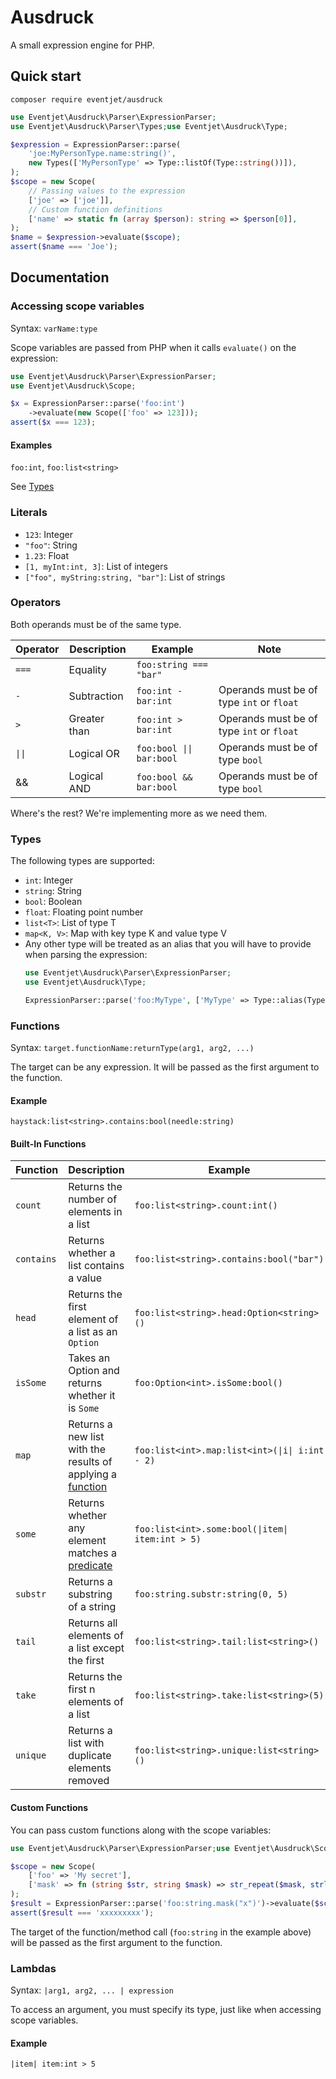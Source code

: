 # Ausdruck

A small expression engine for PHP.

## Quick start

```
composer require eventjet/ausdruck
```

```php
use Eventjet\Ausdruck\Parser\ExpressionParser;
use Eventjet\Ausdruck\Parser\Types;use Eventjet\Ausdruck\Type;

$expression = ExpressionParser::parse(
    'joe:MyPersonType.name:string()',
    new Types(['MyPersonType' => Type::listOf(Type::string())]),
);
$scope = new Scope(
    // Passing values to the expression
    ['joe' => ['joe']],
    // Custom function definitions
    ['name' => static fn (array $person): string => $person[0]],
);
$name = $expression->evaluate($scope);
assert($name === 'Joe');
```

## Documentation

### Accessing scope variables

Syntax: `varName:type`

Scope variables are passed from PHP when it calls `evaluate()` on the expression:

```php
use Eventjet\Ausdruck\Parser\ExpressionParser;
use Eventjet\Ausdruck\Scope;

$x = ExpressionParser::parse('foo:int')
    ->evaluate(new Scope(['foo' => 123]));
assert($x === 123); 
```

#### Examples

`foo:int`, `foo:list<string>`

See [Types](#types)

### Literals

- `123`: Integer
- `"foo"`: String
- `1.23`: Float
- `[1, myInt:int, 3]`: List of integers
- `["foo", myString:string, "bar"]`: List of strings

### Operators

Both operands must be of the same type.

| Operator | Description  | Example                  | Note                                      |
|----------|--------------|--------------------------|-------------------------------------------|
| `===`    | Equality     | `foo:string === "bar"`   |                                           |
| `-`      | Subtraction  | `foo:int - bar:int`      | Operands must be of type `int` or `float` |
| `>`      | Greater than | `foo:int > bar:int`      | Operands must be of type `int` or `float` |
| `\|\|`   | Logical OR   | `foo:bool \|\| bar:bool` | Operands must be of type `bool`           |
| &&       | Logical AND  | `foo:bool && bar:bool`   | Operands must be of type `bool`           |

Where's the rest? We're implementing more as we need them.

### Types

The following types are supported:

- `int`: Integer
- `string`: String
- `bool`: Boolean
- `float`: Floating point number
- `list<T>`: List of type T
- `map<K, V>`: Map with key type K and value type V
- Any other type will be treated as an alias that you will have to provide when parsing the expression:
  ```php
  use Eventjet\Ausdruck\Parser\ExpressionParser;
  use Eventjet\Ausdruck\Type;
  
  ExpressionParser::parse('foo:MyType', ['MyType' => Type::alias(Type::listOf(Type::string()))]);
  ```

### Functions

Syntax: `target.functionName:returnType(arg1, arg2, ...)`

The target can be any expression. It will be passed as the first argument to the function.

#### Example

`haystack:list<string>.contains:bool(needle:string)`

#### Built-In Functions

| Function   | Description                                                            | Example                                          |
|------------|------------------------------------------------------------------------|--------------------------------------------------|
| `count`    | Returns the number of elements in a list                               | `foo:list<string>.count:int()`                   |
| `contains` | Returns whether a list contains a value                                | `foo:list<string>.contains:bool("bar")`          |
| `head`     | Returns the first element of a list as an `Option`                     | `foo:list<string>.head:Option<string>()`         |
| `isSome`   | Takes an Option and returns whether it is `Some`                       | `foo:Option<int>.isSome:bool()`                  |
| `map`      | Returns a new list with the results of applying a [function](#lambdas) | `foo:list<int>.map:list<int>(\|i\| i:int - 2)`   |
| `some`     | Returns whether any element matches a [predicate](#lambdas)            | `foo:list<int>.some:bool(\|item\| item:int > 5)` |
| `substr`   | Returns a substring of a string                                        | `foo:string.substr:string(0, 5)`                 |
| `tail`     | Returns all elements of a list except the first                        | `foo:list<string>.tail:list<string>()`           |
| `take`     | Returns the first n elements of a list                                 | `foo:list<string>.take:list<string>(5)`          |
| `unique`   | Returns a list with duplicate elements removed                         | `foo:list<string>.unique:list<string>()`         |

#### Custom Functions

You can pass custom functions along with the scope variables:

```php
use Eventjet\Ausdruck\Parser\ExpressionParser;use Eventjet\Ausdruck\Scope;

$scope = new Scope(
    ['foo' => 'My secret'],
    ['mask' => fn (string $str, string $mask) => str_repeat($mask, strlen($str))]
);
$result = ExpressionParser::parse('foo:string.mask("x")')->evaluate($scope);
assert($result === 'xxxxxxxxx');
```

The target of the function/method call (`foo:string` in the example above) will be passed as the first argument to the
function.

### Lambdas

Syntax: `|arg1, arg2, ... | expression`

To access an argument, you must specify its type, just like when accessing scope variables.

#### Example

`|item| item:int > 5`
